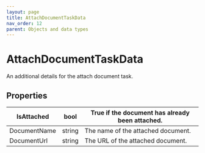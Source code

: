 ```yaml
---
layout: page
title: AttachDocumentTaskData
nav_order: 12
parent: Objects and data types
---
```


# AttachDocumentTaskData

An additional details for the attach document task.

## Properties

| IsAttached | bool | True if the document has already been attached. |
| --- | --- | --- |
| DocumentName | string | The name of the attached document. |
| DocumentUrl | string | The URL of the attached document. |
